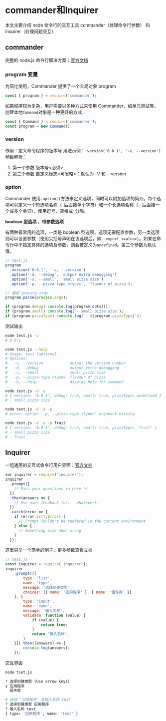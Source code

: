 # commander和Inquirer

本文主要介绍 node 命令行的交互工具 commander（处理命令行参数） 和 inquirer（处理问题交互）

## commander

完整的 node.js 命令行解决方案：[官方文档](https://github.com/tj/commander.js/blob/HEAD/Readme_zh-CN.md)

### program 变量

为简化使用，Commander 提供了一个全局对象 program

```js
const { program } = require('commander');
```

如果程序较为复杂，用户需要以多种方式来使用 Commander，如单元测试等。创建本地`Command`对象是一种更好的方式：

```js
const { Command } = require('commander');
const program = new Command();
```

### version

作用：定义命令程序的版本号 用法示例：`.version('0.0.1', '-v, --version')` 参数解析：

1. 第一个参数 版本号<必须>
2. 第二个参数 自定义标志<可省略>：默认为 -V 和 --version

### option

Commander 使用`.option()`方法来定义选项，同时可以附加选项的简介。每个选项可以定义一个短选项名称（-后面接单个字符）和一个长选项名称（--后面接一个或多个单词），使用逗号、空格或`|`分隔。

**boolean 型选项 、带参数选项**

有两种最常用的选项，一类是 boolean 型选项，选项无需配置参数，另一类选项则可以设置参数（使用尖括号声明在该选项后，如`--expect <value>`）。如果在命令行中不指定具体的选项及参数，则会被定义为`undefined`。第三个参数为默认值。

```js
// test.js
program
  .version('0.0.1', '-v, --version')
  .option('-d, --debug', 'output extra debugging')
  .option('-s, --small', 'small pizza size')
  .option('-p, --pizza-type <type>', 'flavour of pizza');

// 解析 process.argv
program.parse(process.argv);

if (program.debug) console.log(program.opts());
if (program.small) console.log('- small pizza size');
if (program.pizzaType) console.log(`- ${program.pizzaType}`);
```

测试输出

```sh
node test.js -v    
# 0.0.1

node test.js --help
# Usage: test [options]
# Options:
#   -v, --version            output the version number
#   -d, --debug              output extra debugging
#   -s, --small              small pizza size
#   -p, --pizza-type <type>  flavour of pizza
#   -h, --help               display help for command

node test.js -d -s
# { version: '0.0.1', debug: true, small: true, pizzaType: undefined }
# - small pizza size

node test.js -d -s -p
# error: option '-p, --pizza-type <type>' argument missing

node test.js -d -s -p fruit 
# { version: '0.0.1', debug: true, small: true, pizzaType: 'fruit' }
# - small pizza size
# - fruit
```

## Inquirer

一组通用的交互式命令行用户界面：[官方文档](https://github.com/SBoudrias/Inquirer.js/)

```js
var inquirer = require('inquirer');
inquirer
  .prompt([
    /* Pass your questions in here */
  ])
  .then(answers => {
    // Use user feedback for... whatever!!
  })
  .catch(error => {
    if (error.isTtyError) {
      // Prompt couldn't be rendered in the current environment
    } else {
      // Something else when wrong
    }
  });
```

这里只举一个简单的例子，更多参数查看文档

```js
// test.js
const inquirer = require('inquirer');
inquirer
    .prompt([{
        type: 'list',
        name: 'type',
        message: '选择创建类型',
        choices: [{ name: '应用程序' }, { name: '组件库' }]
    }, {
        type: 'input',
        name: 'name',
        message: '输入名称',
        validate: function (value) {
            if (value) {
                return true;
            }
            return '输入名称';
        }
    }]).then((answers) => {
        console.log(answers);
    });
```

交互界面

```sh
node tset.js

? 选择创建类型 (Use arrow keys)
❯ 应用程序 
  组件库 

# 选择 "应用程序" 后输入名称 test
? 选择创建类型 应用程序
? 输入名称 test
{ type: '应用程序', name: 'test' }
```

